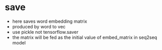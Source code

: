 # save
- here saves word embedding matrix
- produced by word to vec
- use pickle not tensorflow.saver
- the matrix will be fed as the initial value of embed_matrix in seq2seq model
